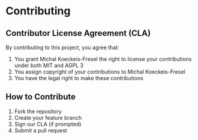 # Contributing

## Contributor License Agreement (CLA)

By contributing to this project, you agree that:

1. You grant Michal Koeckeis-Fresel the right to license your contributions under both MIT and AGPL 3
2. You assign copyright of your contributions to Michal Koeckeis-Fresel
3. You have the legal right to make these contributions

## How to Contribute

1. Fork the repository
2. Create your feature branch
3. Sign our CLA (if prompted)
4. Submit a pull request
